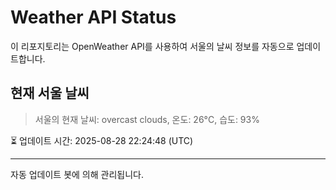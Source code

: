 
# Weather API Status

이 리포지토리는 OpenWeather API를 사용하여 서울의 날씨 정보를 자동으로 업데이트합니다.

## 현재 서울 날씨
> 서울의 현재 날씨: overcast clouds, 온도: 26°C, 습도: 93%

⏳ 업데이트 시간: 2025-08-28 22:24:48 (UTC)

---
자동 업데이트 봇에 의해 관리됩니다.
